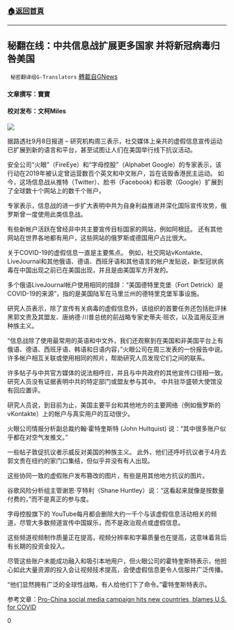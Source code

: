 ###  [:house:返回首頁](https://github.com/ourhimalayas/txt)
---


## 秘翻在线：中共信息战扩展更多国家 并将新冠病毒归咎美国
` 秘密翻译组G-Translators` [轉載自GNews](https://gnews.org/zh-hans/1521925/)

#### 文章撰写：寶寶

#### 校对发布：文柯Miles

![](https://assets.gnews.org/wp-content/uploads/2021/09/dasf561er56g1t6y5j1uy56k1lio56l1i561lkyuj.jpg)

据路透社9月8日报道 – 研究机构周三表示，社交媒体上亲共的虚假信息宣传运动已扩展到新的语言和平台，甚至试图让人们在美国举行线下抗议活动。

安全公司“火眼”（FireEye）和“字母控股”（Alphabet Google）的专家表示，该行动在2019年被认定曾运营数百个英文和中文账户，旨在诋毁香港民主运动。 如今，这场信息战从推特（Twitter）、脸书（Facebook) 和谷歌（Google）扩展到了全球数十个网站上的数千个账户。

专家表示，信息战的进一步扩大表明中共为自身利益推进并深化国际宣传攻势，俄罗斯曾一度使用此类信息战。

有些新帐户活跃在曾经非中共主要宣传目标国家的网站，例如阿根廷。 还有其他网站在世界各地都有用户，这些网站的俄罗斯或德国用户占比很大。

关于COVID-19的虚假信息一直是主要焦点。 例如，社交网站vKontakte、LiveJournal和其他俄语、德语、西班牙语和其他语言的帐户发贴说，新型冠状病毒在中国出现之前已在美国出现，并且是由美国军方开发的。

多个俄语LiveJournal帐户使用相同的措辞：“美国德特里克堡（Fort Detrick）是COVID-19的来源”，指的是美国陆军在马里兰州的德特里克堡军事设施。

研究人员表示，除了宣传有关病毒的虚假信息外，该组织的首要任务还包括批评抹黑郭文贵及其盟友、唐纳德·川普总统的前战略专家史蒂夫·班农，以及滥用反亚洲种族主义。

“信息战除了使用最常用的英语和中文外，我们还观察到在美国和非美国平台上有俄语、德语、西班牙语、韩语和日语内容，”火眼公司在周三发表的一份报告中说。 许多帐户相互关联或使用相同的照片，帮助研究人员发现它们之间的联系。

许多帖子与中共官方媒体的说法相呼应，并且与中共政府的其他宣传口径相一致。 研究人员没有证据表明中共的特定部门或盟友参与其中。 中共驻华盛顿大使馆没有回应置评。

研究人员说，到目前为止，美国主要平台和其他地方的主要网络（例如俄罗斯的vKontakte）上的帐户与真实用户的互动很少。

火眼公司情报分析副总裁约翰·霍特奎斯特 (John Hultquist) 说：“其中很多账户似乎都在对空气发推文。”

一些帖子敦促抗议者示威反对美国的种族主义。 此外，他们还呼吁抗议者于4月去郭文贵在纽约的家门口集结，但似乎并没有有人出现。

这些协同一致的虚假账户发布篡改的图片，有些是用其他地方抗议的图片。

谷歌风险分析组主管谢恩·亨特利（Shane Huntley）说：“这看起来就像是按数量付费的，”而不是真正的参与度。

字母控股旗下的 YouTube每月都会删除大约一千个与该虚假信息活动相关的频道，尽管大多数频道宣传中国娱乐，而不是政治观点或虚假信息。

这些频道视频制作质量正在提高，视频分辨率和字幕质量也在提高，这意味着背后有长期的投资金投入。

尽管这些账户未能成功融入和吸引本地用户，但火眼公司的霍特奎斯特表示，他担心如此大量资源的投入会让视频技术提高，会使虚假信息更令人信服并广泛传播。

“他们显然拥有广泛的全球性战略，有人给他们下了命令。”霍特奎斯特表示。

参考文章：[Pro-China social media campaign hits new countries, blames U.S. for COVID](https://www.reuters.com/world/pro-china-social-media-campaign-expands-new-countries-blames-us-covid-2021-09-08/)



0
